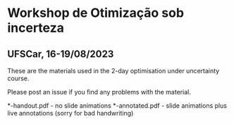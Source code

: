 # Workshop de Otimização sob incerteza
## UFSCar, 16-19/08/2023

These are the materials used in the 2-day optimisation under uncertainty course. 

Please post an issue if you find any problems with the material.

*-handout.pdf - no slide animations
*-annotated.pdf - slide animations plus live annotations (sorry for bad handwriting)
